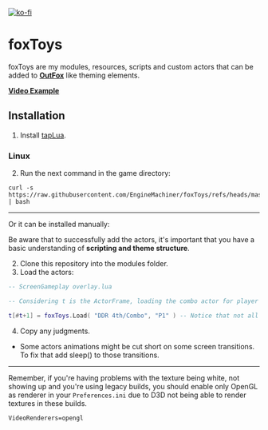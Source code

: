 [![ko-fi](https://ko-fi.com/img/githubbutton_sm.svg)](https://ko-fi.com/W7W32691S)

# foxToys

foxToys are my modules, resources, scripts and custom actors that can be added to **[OutFox](https://github.com/TeamRizu/OutFox)** like theming elements.

**[Video Example](https://youtu.be/XTOGAQQ7mzY)**

## Installation

  1. Install [tapLua](https://github.com/EngineMachiner/tapLua).

### Linux

  2. Run the next command in the game directory:

  ```console
  curl -s https://raw.githubusercontent.com/EngineMachiner/foxToys/refs/heads/master/foxToys.sh | bash
  ```

---

Or it can be installed manually:

Be aware that to successfully add the actors, it's important that you have a basic understanding of **scripting and theme structure**.


  2. Clone this repository into the modules folder.
  3. Load the actors:
  ```lua
  -- ScreenGameplay overlay.lua

  -- Considering t is the ActorFrame, loading the combo actor for player 1 would be...

  t[#t+1] = foxToys.Load( "DDR 4th/Combo", "P1" ) -- Notice that not all scripts need arguments.
  ```

  4. Copy any judgments.

- Some actors animations might be cut short on some screen transitions. To fix that add sleep() to those transitions.

---

Remember, if you're having problems with the texture being white, not showing up 
and you're using legacy builds, you should enable only OpenGL as renderer in 
your `Preferences.ini` due to D3D not being able to render textures in these builds.
```
VideoRenderers=opengl
```
